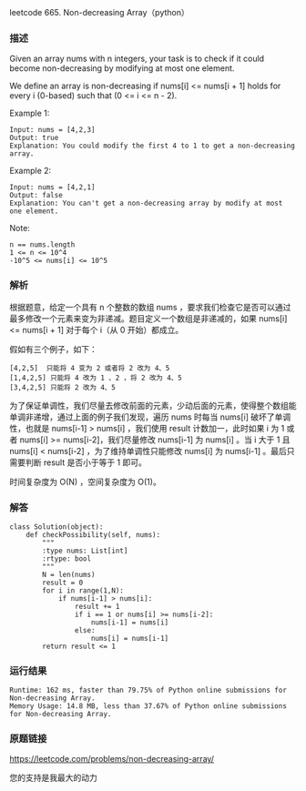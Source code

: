 leetcode  665. Non-decreasing Array（python）



### 描述


Given an array nums with n integers, your task is to check if it could become non-decreasing by modifying at most one element.

We define an array is non-decreasing if nums[i] <= nums[i + 1] holds for every i (0-based) such that (0 <= i <= n - 2).

 


Example 1:


	Input: nums = [4,2,3]
	Output: true
	Explanation: You could modify the first 4 to 1 to get a non-decreasing array.
	
Example 2:

	Input: nums = [4,2,1]
	Output: false
	Explanation: You can't get a non-decreasing array by modify at most one element.




Note:


	n == nums.length
	1 <= n <= 10^4
	-10^5 <= nums[i] <= 10^5

### 解析

根据题意，给定一个具有 n 个整数的数组 nums ，要求我们检查它是否可以通过最多修改一个元素来变为非递减。题目定义一个数组是非递减的，如果 nums[i] <= nums[i + 1] 对于每个 i（从 0 开始）都成立。

假如有三个例子，如下：

	[4,2,5]  只能将 4 变为 2 或者将 2 改为 4、5
	[1,4,2,5] 只能将 4 改为 1 、2 ，将 2 改为 4、5
	[3,4,2,5] 只能将 2 改为 4、5

为了保证单调性，我们尽量去修改前面的元素，少动后面的元素，使得整个数组能单调非递增，通过上面的例子我们发现，遍历 nums 时每当 nums[i] 破坏了单调性，也就是 nums[i-1] > nums[i] ，我们使用 result 计数加一，此时如果 i 为 1 或者 nums[i] >= nums[i-2]，我们尽量修改 nums[i-1] 为 nums[i] 。当 i 大于 1 且 nums[i] < nums[i-2] ，为了维持单调性只能修改 nums[i] 为 nums[i-1] 。最后只需要判断 result 是否小于等于 1 即可。

时间复杂度为 O(N) ，空间复杂度为 O(1)。

### 解答
				
	class Solution(object):
	    def checkPossibility(self, nums):
	        """
	        :type nums: List[int]
	        :rtype: bool
	        """
	        N = len(nums)
	        result = 0
	        for i in range(1,N):
	            if nums[i-1] > nums[i]:
	                result += 1
	                if i == 1 or nums[i] >= nums[i-2]:
	                    nums[i-1] = nums[i]
	                else:
	                    nums[i] = nums[i-1]
	        return result <= 1

            	      
			
### 运行结果


	Runtime: 162 ms, faster than 79.75% of Python online submissions for Non-decreasing Array.
	Memory Usage: 14.8 MB, less than 37.67% of Python online submissions for Non-decreasing Array.

### 原题链接

https://leetcode.com/problems/non-decreasing-array/

您的支持是我最大的动力
